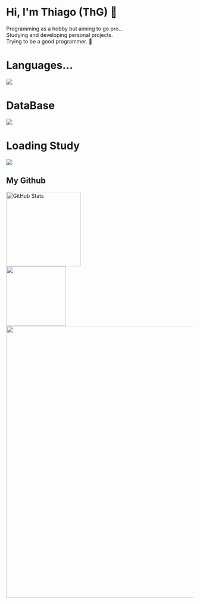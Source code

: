 # Hi, I'm Thiago (ThG) 🧩
<div>	
	Programming as a hobby but aiming to go pro... </br>
	Studying and developing personal projects. </br>
	Trying to be a good programmer. 🧃
</div>

# Languages...
<div>
  <a href='https://skillicons.dev'>
    <img src='https://skillicons.dev/icons?i=python,html,css,js,java'/>
  </a>
</div>

# DataBase
<div>
  <a href='https://skillicons.dev'>
    <img src='https://skillicons.dev/icons?i=mysql'/>
  </a>
</div>

# Loading Study
<div>
  <a href='https://skillicons.dev'>
    <img src='https://skillicons.dev/icons?i=c,cpp,cs'/> </br>
  </a>
</div>

## My Github  
<div>
   <img 
      alt="GitHub Stats" 
      height="200" 
      src="https://github-readme-stats.vercel.app/api/top-langs/?username=ithiagodev&layout=compact&langs_count=20&theme=chartreuse-dark" 
  />
</div>

<div>
  <img
    style="min-width: 160px;"
    height="160"
    src="https://streak-stats.demolab.com/?user=ithiagodev&theme=chartreuse_dark&hide_border=true&date_format=M%20j%5B%2C%20Y%5D"
  />
</div>

<div>
  <img
    width="730"
    src="http://github-profile-summary-cards.vercel.app/api/cards/profile-details?username=ithiagodev&theme=chartreuse_dark"
  />
</div>
